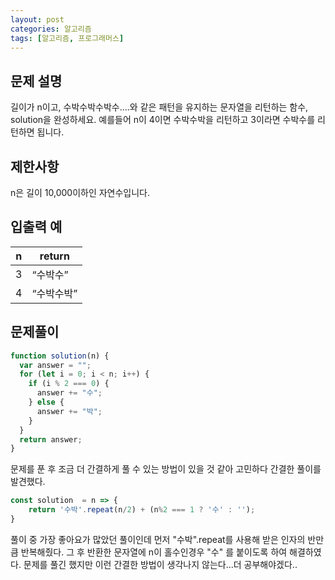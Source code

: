 ```yaml
---
layout: post
categories: 알고리즘
tags: [알고리즘, 프로그래머스]
---
```


## 문제 설명
길이가 n이고, 수박수박수박수....와 같은 패턴을 유지하는 문자열을 리턴하는 함수, solution을 완성하세요. 예를들어 n이 4이면 수박수박을 리턴하고 3이라면 수박수를 리턴하면 됩니다.

## 제한사항
n은 길이 10,000이하인 자연수입니다.

## 입출력 예

<table class="table">
  <thead>
    <tr>
      <th>n</th>
      <th>return</th>
    </tr>
  </thead>
  <tbody>
    <tr>
      <td>3</td>
      <td><q>수박수</q></td>
    </tr>
    <tr>
      <td>4</td>
      <td><q>수박수박</q></td>
    </tr>
  </tbody>
</table>

## 문제풀이

```javascript
function solution(n) {
  var answer = "";
  for (let i = 0; i < n; i++) {
    if (i % 2 === 0) {
      answer += "수";
    } else {
      answer += "박";
    }
  }
  return answer;
}
```

문제를 푼 후 조금 더 간결하게 풀 수 있는 방법이 있을 것 같아 고민하다 간결한 풀이를 발견했다.

```javascript
const solution  = n => {
    return '수박'.repeat(n/2) + (n%2 === 1 ? '수' : '');
}
```
풀이 중 가장 좋아요가 많았던 풀이인데 먼저 "수박".repeat를 사용해 받은 인자의 반만큼 반복해줬다. 그 후 반환한 문자열에 n이 홀수인경우 "수" 를 붙이도록 하여 해결하였다. 
문제를 풀긴 했지만 이런 간결한 방법이 생각나지 않는다...더 공부해야겠다..
